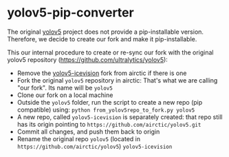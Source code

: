 # yolov5-pip-converter

The original [yolov5](`https://github.com/ultralytics/yolov5`) project does not provide a pip-installable version. Therefore, we decide to create our fork and make it pip-installable. 

This our internal procedure to create or re-sync our fork with the original yolov5 repository (https://github.com/ultralytics/yolov5):

- Remove the [yolov5-icevision](https://github.com/airctic/yolov5-icevision) fork from airctic if there is one
- Fork the original `yolov5` repository in airctic: That's what we are calling "our fork". Its name will be `yolov5`
- Clone our fork on a local machine
- Outside the `yolov5` folder, run the script to create a new repo (pip compatible) using: `python from_yolov5repo_to_fork.py yolov5`
- A new repo, called `yolov5-icevision` is separately created: that repo still has its origin pointing to `https://github.com/airctic/yolov5.git`
- Commit all changes, and push them back to origin
- Rename the original repo `yolov5` (located in `https://github.com/airctic/yolov5`) `yolov5-icevision`